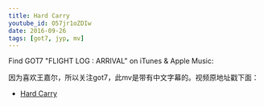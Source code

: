 ```yaml
---
title: Hard Carry
youtube_id: O57jr1oZDIw
date: 2016-09-26
tags: [got7, jyp, mv]
---
```

Find GOT7 "FLIGHT LOG : ARRIVAL" on iTunes & Apple Music: 

因为喜欢王嘉尔，所以关注got7，此mv是带有中文字幕的。视频原地址戳下面：

* [ Hard Carry](https://www.youtube.com/watch?v=O57jr1oZDIw)
